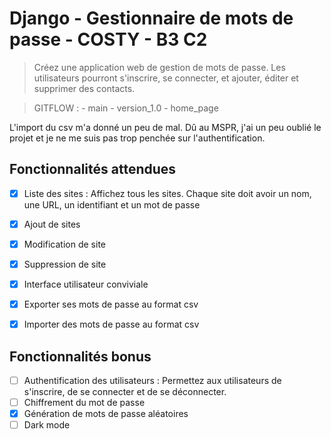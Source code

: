 # Django - Gestionnaire de mots de passe - COSTY - B3 C2

> Créez une application web de gestion de mots de passe. Les utilisateurs pourront s'inscrire, se connecter, et ajouter, éditer et supprimer des contacts.

> GITFLOW : 
    - main
       - version_1.0
         - home_page


L'import du csv m'a donné un peu de mal. Dû au MSPR, j'ai un peu oublié le projet et je ne me suis pas trop penchée sur l'authentification.

## Fonctionnalités attendues

- [x] Liste des sites : Affichez tous les sites. Chaque site doit avoir un nom, une URL, un identifiant et un mot de passe
- [x] Ajout de sites 
- [x] Modification de site
- [x] Suppression de site 
- [x] Interface utilisateur conviviale 
- [x] Exporter ses mots de passe au format csv
- [x] Importer des mots de passe au format csv


## Fonctionnalités bonus

- [ ] Authentification des utilisateurs : Permettez aux utilisateurs de s'inscrire, de se connecter et de se déconnecter.
- [ ] Chiffrement du mot de passe
- [x] Génération de mots de passe aléatoires
- [ ] Dark mode
